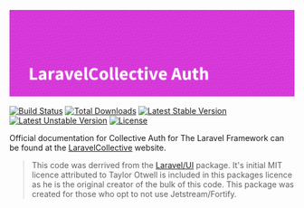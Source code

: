 ![LaravelCollective Auth](LaravelCollectiveAuth-banner.png)

[![Build Status](https://travis-ci.org/LaravelCollective/auth.svg)](https://travis-ci.org/LaravelCollective/auth)
[![Total Downloads](https://poser.pugx.org/LaravelCollective/auth/downloads)](https://packagist.org/packages/laravelcollective/auth)
[![Latest Stable Version](https://poser.pugx.org/LaravelCollective/auth/v/stable.svg)](https://packagist.org/packages/laravelcollective/auth)
[![Latest Unstable Version](https://poser.pugx.org/LaravelCollective/auth/v/unstable.svg)](https://packagist.org/packages/laravelcollective/auth)
[![License](https://poser.pugx.org/LaravelCollective/auth/license.svg)](https://packagist.org/packages/laravelcollective/auth)

Official documentation for Collective Auth for The Laravel Framework can be found at the [LaravelCollective](https://laravelcollective.com/docs) website.

> This code was derrived from the [Laravel/UI](https://github.com/laravel/ui) package. It's initial MIT licence attributed to Taylor Otwell is included in this packages licence as he is the original creator of the bulk of this code. This package was created for those who opt to not use Jetstream/Fortify.
